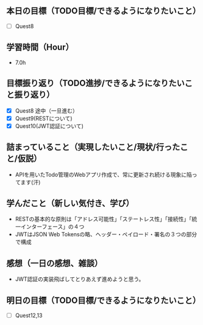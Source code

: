 ## 本日の目標（TODO目標/できるようになりたいこと）
- [ ] Quest8
## 学習時間（Hour）
- 7.0h
## 目標振り返り（TODO進捗/できるようになりたいこと振り返り）
- [x] Quest8 途中（一旦進む）
- [x] Quest9(RESTについて)
- [x] Quest10(JWT認証について)

## 詰まっていること（実現したいこと/現状/行ったこと/仮説）
- APIを用いたTodo管理のWebアプリ作成で、常に更新され続ける現象に陥ってます(汗)
## 学んだこと（新しい気付き、学び）
- RESTの基本的な原則は「アドレス可能性」「ステートレス性」「接続性」「統一インターフェース」の４つ
- JWTはJSON Web Tokensの略、ヘッダー・ペイロード・署名の３つの部分で構成
## 感想（一日の感想、雑談）
- JWT認証の実装飛ばしてとりあえず進めようと思う。
## 明日の目標（TODO目標/できるようになりたいこと）
- [ ] Quest12,13

